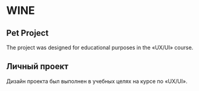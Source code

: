 # WINE

## Pet Project 
The project was designed for educational purposes in the «UX/UI» course.

## Личный проект 
Дизайн проекта был выполнен в учебных целях на курсе по «UX/UI».
